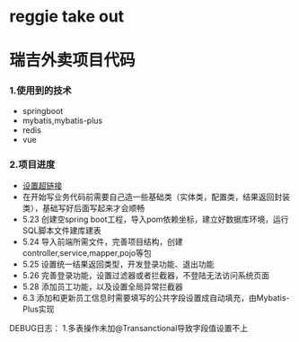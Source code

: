 # reggie take out
# 瑞吉外卖项目代码
### 1.使用到的技术
* springboot
* mybatis,mybatis-plus
* redis
* vue

### 2.项目进度


* [设置超链接](https://maven.apache.org/guides/index.html)
* 在开始写业务代码前需要自己造一些基础类（实体类，配置类，结果返回封装类），基础写好后面写起来才会顺畅
* 5.23 创建空spring boot工程，导入pom依赖坐标，建立好数据库环境，运行SQL脚本文件建库建表
* 5.24 导入前端所需文件，完善项目结构，创建controller,service,mapper,pojo等包
* 5.25 设置统一结果返回类型，开发登录功能、退出功能
* 5.26 完善登录功能，设置过滤器或者拦截器，不登陆无法访问系统页面
* 5.28 添加员工功能，以及设置全局异常拦截器
* 6.3 添加和更新员工信息时需要填写的公共字段设置成自动填充，由Mybatis-Plus实现




DEBUG日志：
1.多表操作未加@Transanctional导致字段值设置不上